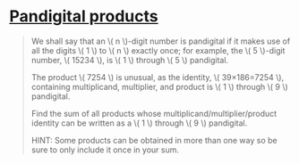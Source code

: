 # [Pandigital products](https://projecteuler.net/problem=32)

> We shall say that an \\( n \\)-digit number is pandigital if it makes use of all the digits \\( 1 \\) to \\( n \\) exactly once; for example, the \\( 5 \\)-digit number, \\( 15234 \\), is \\( 1 \\) through \\( 5 \\) pandigital.
> 
> The product \\( 7254 \\) is unusual, as the identity, \\( 39×186=7254 \\), containing multiplicand, multiplier, and product is \\( 1 \\) through \\( 9 \\) pandigital.
> 
> Find the sum of all products whose multiplicand/multiplier/product identity can be written as a \\( 1 \\) through \\( 9 \\) pandigital.
> 
> HINT: Some products can be obtained in more than one way so be sure to only include it once in your sum.
